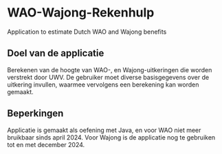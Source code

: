 # WAO-Wajong-Rekenhulp
Application to estimate Dutch WAO and Wajong benefits

## Doel van de applicatie
Berekenen van de hoogte van WAO-, en Wajong-uitkeringen
die worden verstrekt door UWV. De gebruiker moet diverse basisgegevens over de
uitkering invullen, waarmee vervolgens een berekening kan worden gemaakt.

## Beperkingen
Applicatie is gemaakt als oefening met Java, en voor WAO niet meer bruikbaar sinds april 2024.
Voor Wajong is de applicatie nog te gebruiken tot en met december 2024.
